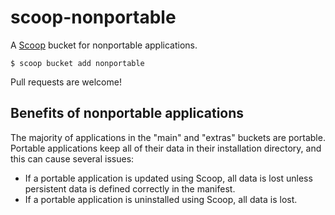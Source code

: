 # scoop-nonportable

A [Scoop](https://scoop.sh/) bucket for nonportable applications.

    $ scoop bucket add nonportable

Pull requests are welcome!

## Benefits of nonportable applications

The majority of applications in the "main" and "extras" buckets are portable. Portable applications keep all of their data in their installation directory, and this can cause several issues:

* If a portable application is updated using Scoop, all data is lost unless persistent data is defined correctly in the manifest.
* If a portable application is uninstalled using Scoop, all data is lost.
